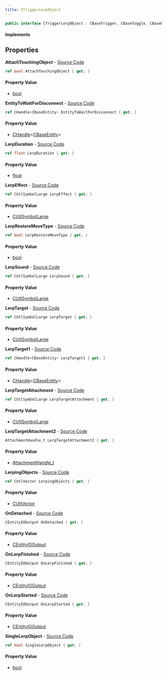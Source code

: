 ```yaml
---
title: CTriggerLerpObject
---
```


```csharp
public interface CTriggerLerpObject : CBaseTrigger, CBaseToggle, CBaseModelEntity, CBaseEntity, CEntityInstance, ISchemaClass<CEntityInstance>, ISchemaClass<CBaseEntity>, ISchemaClass<CBaseModelEntity>, ISchemaClass<CBaseToggle>, ISchemaClass<CBaseTrigger>, ISchemaClass<CTriggerLerpObject>, ISchemaField, ISchemaClass, INativeHandle
```

#### Implements

## Properties

**AttachTouchingObject** - [Source Code](https://github.com/swiftly-solution/swiftlys2/blob/master/managed/src/SwiftlyS2.Generated/Schemas/Interfaces/CTriggerLerpObject.cs#L37)

```csharp
ref bool AttachTouchingObject { get; }
```

#### Property Value

- [bool](https://learn.microsoft.com/dotnet/api/system.boolean)

**EntityToWaitForDisconnect** - [Source Code](https://github.com/swiftly-solution/swiftlys2/blob/master/managed/src/SwiftlyS2.Generated/Schemas/Interfaces/CTriggerLerpObject.cs#L39)

```csharp
ref CHandle<CBaseEntity> EntityToWaitForDisconnect { get; }
```

#### Property Value

- [CHandle](/docs/api/shared/natives/chandle-1)<[CBaseEntity](/docs/api/shared/schemadefinitions/cbaseentity)>

**LerpDuration** - [Source Code](https://github.com/swiftly-solution/swiftlys2/blob/master/managed/src/SwiftlyS2.Generated/Schemas/Interfaces/CTriggerLerpObject.cs#L24)

```csharp
ref float LerpDuration { get; }
```

#### Property Value

- [float](https://learn.microsoft.com/dotnet/api/system.single)

**LerpEffect** - [Source Code](https://github.com/swiftly-solution/swiftlys2/blob/master/managed/src/SwiftlyS2.Generated/Schemas/Interfaces/CTriggerLerpObject.cs#L33)

```csharp
ref CUtlSymbolLarge LerpEffect { get; }
```

#### Property Value

- [CUtlSymbolLarge](/docs/api/shared/natives/cutlsymbollarge)

**LerpRestoreMoveType** - [Source Code](https://github.com/swiftly-solution/swiftlys2/blob/master/managed/src/SwiftlyS2.Generated/Schemas/Interfaces/CTriggerLerpObject.cs#L26)

```csharp
ref bool LerpRestoreMoveType { get; }
```

#### Property Value

- [bool](https://learn.microsoft.com/dotnet/api/system.boolean)

**LerpSound** - [Source Code](https://github.com/swiftly-solution/swiftlys2/blob/master/managed/src/SwiftlyS2.Generated/Schemas/Interfaces/CTriggerLerpObject.cs#L35)

```csharp
ref CUtlSymbolLarge LerpSound { get; }
```

#### Property Value

- [CUtlSymbolLarge](/docs/api/shared/natives/cutlsymbollarge)

**LerpTarget** - [Source Code](https://github.com/swiftly-solution/swiftlys2/blob/master/managed/src/SwiftlyS2.Generated/Schemas/Interfaces/CTriggerLerpObject.cs#L16)

```csharp
ref CUtlSymbolLarge LerpTarget { get; }
```

#### Property Value

- [CUtlSymbolLarge](/docs/api/shared/natives/cutlsymbollarge)

**LerpTarget1** - [Source Code](https://github.com/swiftly-solution/swiftlys2/blob/master/managed/src/SwiftlyS2.Generated/Schemas/Interfaces/CTriggerLerpObject.cs#L18)

```csharp
ref CHandle<CBaseEntity> LerpTarget1 { get; }
```

#### Property Value

- [CHandle](/docs/api/shared/natives/chandle-1)<[CBaseEntity](/docs/api/shared/schemadefinitions/cbaseentity)>

**LerpTargetAttachment** - [Source Code](https://github.com/swiftly-solution/swiftlys2/blob/master/managed/src/SwiftlyS2.Generated/Schemas/Interfaces/CTriggerLerpObject.cs#L20)

```csharp
ref CUtlSymbolLarge LerpTargetAttachment { get; }
```

#### Property Value

- [CUtlSymbolLarge](/docs/api/shared/natives/cutlsymbollarge)

**LerpTargetAttachment2** - [Source Code](https://github.com/swiftly-solution/swiftlys2/blob/master/managed/src/SwiftlyS2.Generated/Schemas/Interfaces/CTriggerLerpObject.cs#L22)

```csharp
AttachmentHandle_t LerpTargetAttachment2 { get; }
```

#### Property Value

- [AttachmentHandle_t](/docs/api/shared/schemadefinitions/attachmenthandle_t)

**LerpingObjects** - [Source Code](https://github.com/swiftly-solution/swiftlys2/blob/master/managed/src/SwiftlyS2.Generated/Schemas/Interfaces/CTriggerLerpObject.cs#L31)

```csharp
ref CUtlVector LerpingObjects { get; }
```

#### Property Value

- [CUtlVector](/docs/api/shared/natives/cutlvector)

**OnDetached** - [Source Code](https://github.com/swiftly-solution/swiftlys2/blob/master/managed/src/SwiftlyS2.Generated/Schemas/Interfaces/CTriggerLerpObject.cs#L45)

```csharp
CEntityIOOutput OnDetached { get; }
```

#### Property Value

- [CEntityIOOutput](/docs/api/shared/schemadefinitions/centityiooutput)

**OnLerpFinished** - [Source Code](https://github.com/swiftly-solution/swiftlys2/blob/master/managed/src/SwiftlyS2.Generated/Schemas/Interfaces/CTriggerLerpObject.cs#L43)

```csharp
CEntityIOOutput OnLerpFinished { get; }
```

#### Property Value

- [CEntityIOOutput](/docs/api/shared/schemadefinitions/centityiooutput)

**OnLerpStarted** - [Source Code](https://github.com/swiftly-solution/swiftlys2/blob/master/managed/src/SwiftlyS2.Generated/Schemas/Interfaces/CTriggerLerpObject.cs#L41)

```csharp
CEntityIOOutput OnLerpStarted { get; }
```

#### Property Value

- [CEntityIOOutput](/docs/api/shared/schemadefinitions/centityiooutput)

**SingleLerpObject** - [Source Code](https://github.com/swiftly-solution/swiftlys2/blob/master/managed/src/SwiftlyS2.Generated/Schemas/Interfaces/CTriggerLerpObject.cs#L28)

```csharp
ref bool SingleLerpObject { get; }
```

#### Property Value

- [bool](https://learn.microsoft.com/dotnet/api/system.boolean)

